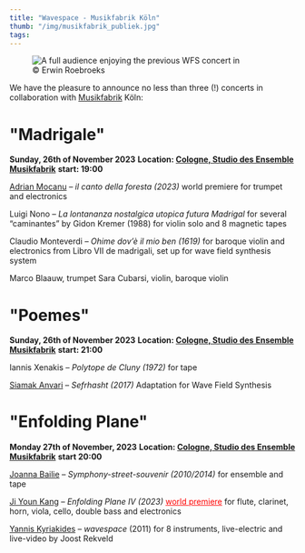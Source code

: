```yaml
---
title: "Wavespace - Musikfabrik Köln"
thumb: "/img/musikfabrik_publiek.jpg"
tags: 
---
```

<figure class="concert-header">
    <img src="/img/musikfabrik_publiek.jpg" alt="A full audience enjoying the previous WFS concert in ">
    <figcaption class="figcaption">© Erwin Roebroeks</figcaption>
</figure>

We have the pleasure to announce no less than three (!) concerts in collaboration with [Musikfabrik](https://www.musikfabrik.eu/en/) Köln:

# "Madrigale"

__Sunday, 26th of November 2023__
__Location: [Cologne, Studio des Ensemble Musikfabrik](https://maps.app.goo.gl/68we7jdiuF1xK8EUA)__
__start: 19:00__
 
[Adrian Mocanu](https://adrian-mocanu.wixsite.com/home/works) – _il canto della foresta (2023)_ world premiere
for trumpet and electronics

Luigi Nono – _La lontananza nostalgica utopica futura Madrigal_ for several “caminantes” by Gidon Kremer (1988)
for violin solo and 8 magnetic tapes

Claudio Monteverdi – _Ohime dov’è il mio ben (1619)_ for baroque violin and electronics from Libro VII de madrigali, set up for wave field synthesis system

Marco Blaauw, trumpet
Sara Cubarsi, violin, baroque violin

# "Poemes"

__Sunday, 26th of November 2023__
__Location: [Cologne, Studio des Ensemble Musikfabrik](https://maps.app.goo.gl/68we7jdiuF1xK8EUA)__
__start: 21:00__

Iannis Xenakis – _Polytope de Cluny (1972)_
for tape

[Siamak Anvari](https://siamakanvari.com/) – _Sefrhasht (2017)_
Adaptation for Wave Field Synthesis

# "Enfolding Plane"

__Monday 27th of November, 2023__
__Location: [Cologne, Studio des Ensemble Musikfabrik](https://maps.app.goo.gl/68we7jdiuF1xK8EUA)__
__start 20:00__

[Joanna Bailie](https://joannabailie.com/) – _Symphony-street-souvenir (2010/2014)_
for ensemble and tape

[Ji Youn Kang](http://jiyounkang.com/) – _Enfolding Plane IV (2023)_ <span style="color:red;text-decoration:underline">world premiere</span>
for flute, clarinet, horn, viola, cello, double bass and electronics

[Yannis Kyriakides](https://www.kyriakides.com/) – _wavespace_ (2011)
for 8 instruments, live-electric and live-video by Joost Rekveld
